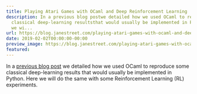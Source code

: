 ```yaml
---
title: Playing Atari Games with OCaml and Deep Reinforcement Learning
description: In a previous blog postwe detailed how we used OCaml to reproduce some
  classical deep-learning resultsthat would usually be implemented in Python. Here
  we wi...
url: https://blog.janestreet.com/playing-atari-games-with-ocaml-and-deep-rl/
date: 2019-02-02T00:00:00-00:00
preview_image: https://blog.janestreet.com/playing-atari-games-with-ocaml-and-deep-rl/atari.jpg
featured:
---
```


<p>In a <a href="https://blog.janestreet.com/deep-learning-experiments-in-ocaml/">previous blog post</a>
we detailed how we used OCaml to reproduce some classical deep-learning results
that would usually be implemented in Python. Here we will do the same with
some Reinforcement Learning (RL) experiments.</p>


